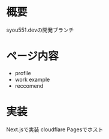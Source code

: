# 概要
syou551.devの開発ブランチ

# ページ内容
* profile
* work example
* reccomend

# 実装
Next.jsで実装
cloudflare Pagesでホスト